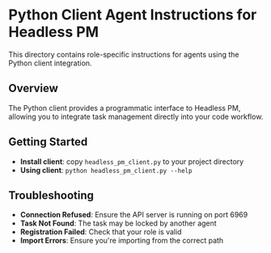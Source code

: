 # Python Client Agent Instructions for Headless PM

This directory contains role-specific instructions for agents using the Python client integration.

## Overview

The Python client provides a programmatic interface to Headless PM, allowing you to integrate task management directly into your code workflow.

## Getting Started
- **Install client**: copy `headless_pm_client.py` to your project directory
- **Using client**: `python headless_pm_client.py --help`


## Troubleshooting

- **Connection Refused**: Ensure the API server is running on port 6969
- **Task Not Found**: The task may be locked by another agent
- **Registration Failed**: Check that your role is valid
- **Import Errors**: Ensure you're importing from the correct path

